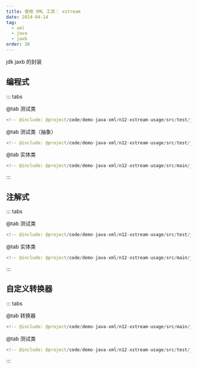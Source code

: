 ```yaml
---
title: 使用 XML 工具： xstream
date: 2024-04-14
tag:
  - xml
  - java
  - jaxb
order: 38
---
```


jdk jaxb 的封装

<!-- more -->

<SiteInfo
  name="XStream User Guide: Converting Objects to XML"
  url="https://www.baeldung.com/xstream-serialize-object-to-xml"
  preview="/assets/images/cover3.jpg"
/>

<RepoLink path="code/demo-java-xml/n13-springoxm-usage/test/java/org/example/" />

## 编程式

::: tabs

@tab 测试类

```java
<!-- @include: @project/code/demo-java-xml/n12-xstream-usage/src/test/java/example/XmlXStreamTest.java -->
```

@tab 测试类（抽象）

```java
<!-- @include: @project/code/demo-java-xml/n12-xstream-usage/src/test/java/example/AbstractXmlXStreamCommonTest.java -->
```

@tab 实体类

```java
<!-- @include: @project/code/demo-java-xml/n12-xstream-usage/src/main/java/org/example/entity/raw/Person.java -->
```

:::

## 注解式

::: tabs

@tab 测试类

```java
<!-- @include: @project/code/demo-java-xml/n12-xstream-usage/src/test/java/example/XmlXStreamAnnotationTest.java -->
```

@tab 实体类

```java
<!-- @include: @project/code/demo-java-xml/n12-xstream-usage/src/main/java/org/example/entity/anno/Person.java -->
```

:::

## 自定义转换器

::: tabs

@tab 转换器

```java
<!-- @include: @project/code/demo-java-xml/n12-xstream-usage/src/main/java/org/example/converter/SiteConverter.java -->
```

@tab 测试类

```java
<!-- @include: @project/code/demo-java-xml/n12-xstream-usage/src/test/java/example/XmlXStreamConverterTest.java -->
```

:::
